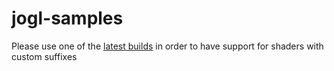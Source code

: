 # jogl-samples

Please use one of the [latest builds](http://jogamp.org/deployment/archive/master/gluegen_876-joal_603-jogl_1414-jocl_1066/archive/) in order to have support for shaders with custom suffixes


